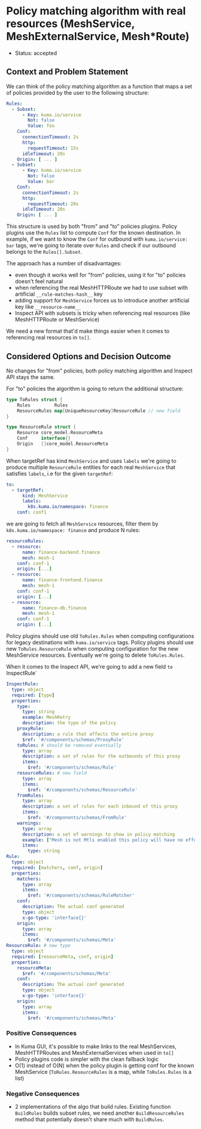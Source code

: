 # Policy matching algorithm with real resources (MeshService, MeshExternalService, Mesh*Route)

* Status: accepted

## Context and Problem Statement

We can think of the policy matching algorithm as a function
that maps a set of policies provided by the user to the following structure:

```yaml
Rules:
  - Subset:
      - Key: kuma.io/service
        Not: false
        Value: foo
    Conf:
      connectionTimeout: 2s
      http:
        requestTimeout: 15s
      idleTimeout: 20s
    Origin: [ ... ]
  - Subset:
      - Key: kuma.io/service
        Not: false
        Value: bar
    Conf:
      connectionTimeout: 2s
      http:
        requestTimeout: 20s
      idleTimeout: 20s
    Origin: [ ... ]
```

This structure is used by both "from" and "to" policies plugins.
Policy plugins use the `Rules` list to compute `Conf` for the known destination.
In example, if we want to know the `Conf` for outbound with `kuma.io/service: bar` tags,
we're going to iterate over `Rules` and check if our outbound belongs to the `Rules[].Subset`.

The approach has a number of disadvantages:

* even though it works well for "from" policies, using it for "to" policies doesn't feel natural
* when referencing the real MeshHTTPRoute we had to use subset with artificial `__rule-matches-hash__` key
* adding support for `MeshService` forces us to introduce another artificial key like `__resource-name__`
* Inspect API with subsets is tricky when referencing real resources (like MeshHTTPRoute or MeshService)

We need a new format that'd make things easier when it comes to referencing real resources in `to[]`.

## Considered Options and Decision Outcome

No changes for "from" policies, both policy matching algorithm and Inspect API stays the same.

For "to" policies the algorithm is going to return the additional structure:

```go
type ToRules struct {
    Rules         Rules 
    ResourceRules map[UniqueResourceKey]ResourceRule // new field
}

type ResourceRule struct {
    Resource core_model.ResourceMeta
    Conf     interface{}
    Origin   []core_model.ResourceMeta
}
```

When targetRef has kind `MeshService` and uses `labels` we're going to produce multiple `ResourceRule` entities
for each real `MeshService` that satisfies `labels`, i.e for the given `targetRef`:

```yaml
to:
  - targetRef:
      kind: MeshService
      labels:
        k8s.kuma.io/namespace: finance
    conf: conf1
```

we are going to fetch all `MeshService` resources, filter them by `k8s.kuma.io/namespace: finance` and produce N rules:

```yaml
resourceRules:
  - resource:
      name: finance-backend.finance
      mesh: mesh-1
    conf: conf-1
    origin: [...]
  - resource:
      name: finance-frontend.finance
      mesh: mesh-1
    conf: conf-1
    origin: [...]
  - resource:
      name: finance-db.finance
      mesh: mesh-1
    conf: conf-1
    origin: [...]
```

Policy plugins should use old `ToRules.Rules` when computing configurations for legacy destinations with `kuma.io/service` tags.
Policy plugins should use new `ToRules.ResourceRule` when computing configuration for the new MeshService resources.
Eventually we're going to delete `ToRules.Rules`.

When it comes to the Inspect API, we're going to add a new field `to `InspectRule`

```yaml
InspectRule:
  type: object
  required: [type]
  properties:
    type:
      type: string
      example: MeshRetry
      description: the type of the policy
    proxyRule:
      description: a rule that affects the entire proxy
      $ref: '#/components/schemas/ProxyRule'
    toRules: # should be removed eventually
      type: array
      description: a set of rules for the outbounds of this proxy
      items:
        $ref: '#/components/schemas/Rule'
    resourceRules: # new field
      type: array
      items:
        $ref: '#/components/schemas/ResourceRule'
    fromRules:
      type: array
      description: a set of rules for each inbound of this proxy
      items:
        $ref: '#/components/schemas/FromRule'
    warnings:
      type: array
      description: a set of warnings to show in policy matching
      example: ["Mesh is not Mtls enabled this policy will have no effect"]
      items:
        type: string
Rule:
  type: object
  required: [matchers, conf, origin]
  properties:
    matchers:
      type: array
      items:
        $ref: '#/components/schemas/RuleMatcher'
    conf:
      description: The actual conf generated
      type: object
      x-go-type: 'interface{}'
    origin:
      type: array
      items:
        $ref: '#/components/schemas/Meta'
ResourceRule: # new type
  type: object
  required: [resourceMeta, conf, origin]
  properties:
    resourceMeta:
      $ref: '#/components/schemas/Meta'
    conf:
      description: The actual conf generated
      type: object
      x-go-type: 'interface{}'
    origin:
      type: array
      items:
        $ref: '#/components/schemas/Meta'
```

### Positive Consequences

* In Kuma GUI, it's possible to make links to the real MeshServices, MeshHTTPRoutes and MeshExternalServices when used in `to[]`
* Policy plugins code is simpler with the clean fallback logic
* O(1) instead of O(N) when the policy plugin is getting conf for the known MeshService
  (`ToRules.ResourceRules` is a map, while `ToRules.Rules` is a list)

### Negative Consequences

* 2 implementations of the algo that build rules.
  Existing function `BuildRules` builds subset rules,
  we need another `BuildResourceRules` method that potentially doesn't share much with `BuildRules`.
